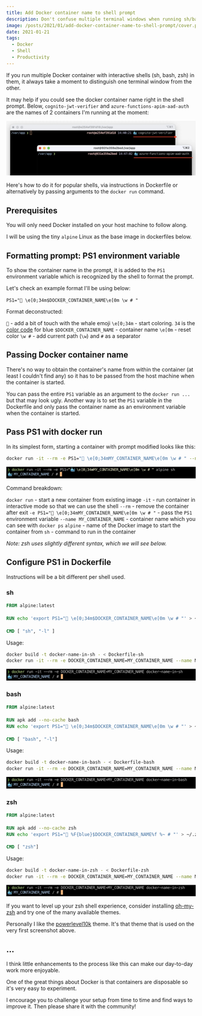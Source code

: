 ```yaml
---
title: Add Docker container name to shell prompt
description: Don't confuse multiple terminal windows when running sh/bash/zsh in Docker containers.
image: /posts/2021/01/add-docker-container-name-to-shell-prompt/cover.png
date: 2021-01-21
tags:
  - Docker
  - Shell
  - Productivity
---
```


If you run multiple Docker container with interactive shells (sh, bash, zsh) in them, it always take a moment to distinguish one terminal window from the other.

It may help if you could see the docker container name right in the shell prompt. 
Below, `cognito-jwt-verifier` and `azure-functions-apim-aad-auth` are the names of 2 containers I'm running at the moment:

![Show Docker container name in shell prompt](/posts/2021/01/add-docker-container-name-to-shell-prompt/intro-preview.webp)

Here's how to do it for popular shells, via instructions in Dockerfile or alternatively by passing arguments to the `docker run` command.

## Prerequisites

You will only need Docker installed on your host machine to follow along.

I will be using the tiny `alpine` Linux as the base image in dockerfiles below.

## Formatting prompt: PS1 environment variable

To show the container name in the prompt, it is added to the `PS1` environment variable which is recognized by the shell to format the prompt.

Let's check an example format I'll be using below:

`PS1="🐳 \e[0;34m$DOCKER_CONTAINER_NAME\e[0m \w # "`

Format deconstructed:

`🐳` - add a bit of touch with the whale emoji
`\e[0;34m` - start coloring. `34` is the [color code](https://misc.flogisoft.com/bash/tip_colors_and_formatting#foreground_text) for blue
`$DOCKER_CONTAINER_NAME` - container name
`\e[0m` - reset color
`\w #` - add current path (`\w`) and `#` as a separator


## Passing Docker container name

There's no way to obtain the container's name from within the container (at least I couldn't find any) so it has to be passed from the host machine when the container is started.

You can pass the entire `PS1` variable as an argument to the `docker run ...` but that may look ugly.
Another way is to set the `PS1` variable in the Dockerfile and only pass the container name as an environment variable when the container is started.

## Pass PS1 with docker run

In its simplest form, starting a container with prompt modified looks like this:

```bash
docker run -it --rm -e PS1="🐳 \e[0;34mMY_CONTAINER_NAME\e[0m \w # " --name MY_CONTAINER_NAME alpine sh
```

![Pass PS1 environment variable with docker run](/posts/2021/01/add-docker-container-name-to-shell-prompt/docker-run-ps1.webp)


Command breakdown:

`docker run` - start a new container from existing image
`-it` - run container in interactive mode so that we can use the shell
`--rm` - remove the container after exit
`-e PS1="🐳 \e[0;34mMY_CONTAINER_NAME\e[0m \w # "` - pass the `PS1` environment variable
`--name MY_CONTAINER_NAME` - container name which you can see with `docker ps`
`alpine` - name of the Docker image to start the container from
`sh` - command to run in the container

_Note: zsh uses slightly different syntax, which we will see below._

## Configure PS1 in Dockerfile

Instructions will be a bit different per shell used.

### sh

```dockerfile
FROM alpine:latest

RUN echo 'export PS1="🐳 \e[0;34m$DOCKER_CONTAINER_NAME\e[0m \w # "' > ~/.profile

CMD [ "sh", "-l" ]
```

Usage:

```bash
docker build -t docker-name-in-sh - < Dockerfile-sh
docker run -it --rm -e DOCKER_CONTAINER_NAME=MY_CONTAINER_NAME --name MY_CONTAINER_NAME docker-name-in-sh
```

![sh shell with docker](/posts/2021/01/add-docker-container-name-to-shell-prompt/sh.webp)

### bash

```dockerfile
FROM alpine:latest

RUN apk add --no-cache bash
RUN echo 'export PS1="🐳 \e[0;34m$DOCKER_CONTAINER_NAME\e[0m \w # "' > ~/.profile

CMD [ "bash", "-l"]
```

Usage:

```bash
docker build -t docker-name-in-bash - < Dockerfile-bash
docker run -it --rm -e DOCKER_CONTAINER_NAME=MY_CONTAINER_NAME --name MY_CONTAINER_NAME docker-name-in-bash
```

![bash shell with docker](/posts/2021/01/add-docker-container-name-to-shell-prompt/bash.webp)

### zsh

```dockerfile
FROM alpine:latest

RUN apk add --no-cache zsh
RUN echo 'export PS1="🐳 %F{blue}$DOCKER_CONTAINER_NAME%f %~ # "' > ~/.zshrc

CMD [ "zsh"]
```

Usage:

```bash
docker build -t docker-name-in-zsh - < Dockerfile-zsh
docker run -it --rm -e DOCKER_CONTAINER_NAME=MY_CONTAINER_NAME --name MY_CONTAINER_NAME docker-name-in-zsh
```

![zsh shell with docker](/posts/2021/01/add-docker-container-name-to-shell-prompt/zsh.webp)

If you want to level up your zsh shell experience, consider installing [oh-my-zsh](https://github.com/ohmyzsh/ohmyzsh) and try one of the many available themes. 

Personally I like the [powerlevel10k](https://github.com/romkatv/powerlevel10k#manual) theme. It's that theme that is used on the very first screenshot above.

## ...

I think little enhancements to the process like this can make our day-to-day work more enjoyable.

One of the great things about Docker is that containers are disposable so it's very easy to experiment. 

I encourage you to challenge your setup from time to time and find ways to improve it. Then please share it with the community!
